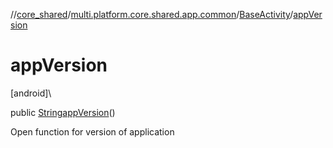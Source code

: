 //[core_shared](../../../index.md)/[multi.platform.core.shared.app.common](../index.md)/[BaseActivity](index.md)/[appVersion](app-version.md)

# appVersion

[android]\

public [String](https://docs.oracle.com/javase/8/docs/api/java/lang/String.html)[appVersion](app-version.md)()

Open function for version of application
